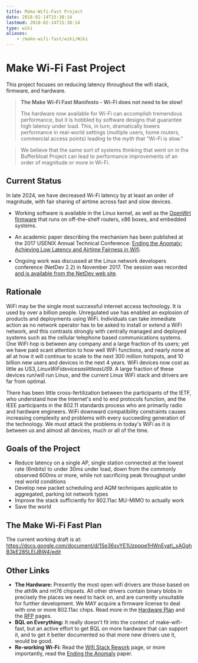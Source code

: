 ```yaml
---
title: Make-Wifi-Fast Project
date: 2018-02-14T15:38:14
lastmod: 2018-02-14T15:38:14
type: wiki
aliases:
    - /make-wifi-fast/wiki/Wiki
---
```

# Make Wi-Fi Fast Project

This project focuses on reducing latency throughout the wifi stack, firmware,
and hardware. 

> **The Make Wi-Fi Fast Manifesto - Wi-Fi does not need to be slow!**
> 
> The hardware now available for Wi-Fi can accomplish tremendous performance, but it is hobbled by software designs that guarantee high latency under load. 
> This, in turn, dramatically lowers performance in real-world settings (multiple users, home routers, commercial access points) leading to the *myth* that "Wi-Fi is slow."

> We believe that the same sort of systems thinking that went on in the Bufferbloat Project can lead to 
performance improvements of an order of magnitude or more in Wi-Fi.

## Current Status

In late 2024, we have decreased Wi-Fi
latency by at least an order of magnitude,
with fair sharing of airtime across fast and slow devices.

* Working software is available in the Linux kernel,
  as well as the [OpenWrt firmware](https://openwrt.org)
  that runs on off-the-shelf routers, x86 boxes, and embedded systems.

* An academic paper describing the mechanism has been published at the
  2017 USENIX Annual Technical Conference: [Ending the Anomaly: Achieving Low Latency and Airtime Fairness in Wifi](https://www.usenix.org/conference/atc17/technical-sessions/presentation/hoilan-jorgesen).

* Ongoing work was discussed at the Linux network developers conference
  (NetDev 2.2) in November 2017. The session was recorded
  [and is available from the NetDev web site](https://www.netdevconf.org/2.2/session.html?jorgensen-wifistack-talk).

## Rationale

WiFi may be the single most successful internet access technology. It is
used by over a billion people. Unregulated use has enabled an explosion
of products and deployments using WiFi. Individuals can take immediate
action as no network operator has to be asked to install or extend a
WiFi network, and this contrasts strongly with centrally managed and
deployed systems such as the cellular telephone based communications
systems. One WiFi hop is between any company and a large fraction of its
users; yet we have paid scant attention to how well WiFi functions, and
nearly none at all at how it will continue to scale to the next 300
million hotspots, and 10 billion new users and devices in the next 4
years. WiFi devices now cost as little as US$3, Linux WiFi devices as
little as US$9. A large fraction of these devices run/will run Linux, and
the current Linux WiFi stack and drivers are far from optimal.

There has been little cross-fertilization between the participants of
the IETF, who understand how the Internet's end to end protocols
function, and the IEEE participants in the 802.11 standards process who
are primarily radio and hardware engineers. WiFi downward compatibility
constraints causes increasing complexity and problems with every
succeeding generation of the technology. We must attack the problems in
today's WiFi as it is between us and almost all devices, much or all of
the time.

## Goals of the Project

-   Reduce latency on a single AP, single station connected at the
    lowest rate (6mbits) to under 30ms under load, down from the
    commonly observed 600ms or more, while not sacrificing peak
    throughput under real world conditions
-   Develop new packet scheduling and AQM techniques applicable to
    aggregated, parking lot network types
-   Improve the stack sufficiently for 802.11ac MU-MIMO to actually work
-   Save the world

## The Make Wi-Fi Fast Plan


The current working draft is at:
https://docs.google.com/document/d/1Se36svYE1Uzpppe1HWnEyat\_sAGghB3kE285LElJBW4/edit

## Other Links 

-   **The Hardware:** Presently the most open wifi drivers are those
    based on the ath9k and mt76 chipsets. All other drivers contain
    binary blobs in precisely the places we need to hack on, and are
    currently unsuitable for further development. We MAY acquire a
    firmware license to deal with one or more 802.11ac chips. Read more
    in the [Hardware Plan](Hardware_Plan.md) and the [RFP](RFP.md) pages.
-   **BQL on Everything:** It really doesn't fit into the context of
    make-wifi-fast, but an active effort to get BQL on more hardware
    that can support it, and to get it better documented so that more
    new drivers use it, would be good.
-   **Re-working Wi-Fi:** Read the [Wifi Stack Rework](Wifi_Stack_Rework.md) page,
    or more importantly, read the [Ending the Anomaly](https://www.usenix.org/conference/atc17/technical-sessions/presentation/hoilan-jorgesen) paper.

